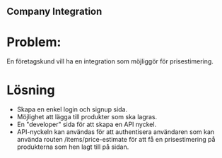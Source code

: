 ## Company Integration

# Problem:
En företagskund vill ha en integration som möjliggör för prisestimering.

# Lösning
- Skapa en enkel login och signup sida.
- Möjlighet att lägga till produkter som ska lagras.
- En "developer" sida för att skapa en API nyckel.
- API-nyckeln kan användas för att authentisera användaren
som kan använda routen /items/price-estimate för att få en prisestimering
på produkterna som hen lagt till på sidan.
